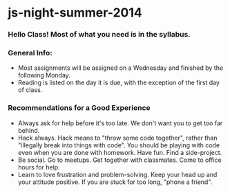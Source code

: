 js-night-summer-2014
====================

### Hello Class! Most of what you need is in the syllabus. 

### General Info: 
- Most assignments will be assigned on a Wednesday and finished by the following Monday.
- Reading is listed on the day it is due, with the exception of the first day of class. 

### Recommendations for a Good Experience
- Always ask for help before it's too late. We don't want you to get too far behind.
- Hack always. Hack means to "throw some code together", rather than "illegally break into things with code". You should be playing with code even when you are done with homework. Have fun. Find a side-project.
- Be social. Go to meetups. Get together with classmates. Come to office hours for help. 
- Learn to love frustration and problem-solving. Keep your head up and your attitude positive. If you are stuck for too long, "phone a friend".